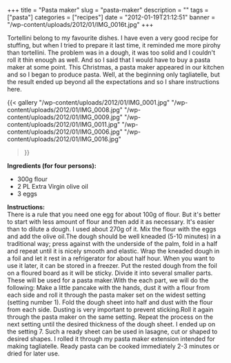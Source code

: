 +++
title = "Pasta maker"
slug = "pasta-maker"
description = ""
tags = ["pasta"]
categories = ["recipes"]
date = "2012-01-19T21:12:51"
banner = "/wp-content/uploads/2012/01/IMG_0016t.jpg"
+++

Tortellini belong to my favourite dishes. I have even a very good recipe for stuffing, but when I tried to prepare it last time, it reminded me more pirohy than tortellini. The problem was in a dough, it was too solid and I couldn't roll it thin enough as well. And so I said that I would have to buy a pasta maker at some point. This Christmas, a pasta maker appeared in our kitchen and so I began to produce pasta. Well, at the beginning only tagliatelle, but the result ended up beyond all the expectations and so I share instructions here.

{{< gallery
    "/wp-content/uploads/2012/01/IMG_0001.jpg"
    "/wp-content/uploads/2012/01/IMG_0008.jpg"
    "/wp-content/uploads/2012/01/IMG_0009.jpg"
    "/wp-content/uploads/2012/01/IMG_0011.jpg"
    "/wp-content/uploads/2012/01/IMG_0006.jpg"
    "/wp-content/uploads/2012/01/IMG_0016.jpg"
>}}

**Ingredients (for four persons):**  

* 300g flour
* 2 PL Extra Virgin olive oil
* 3 eggs

**Instructions:**  
There is a rule that you need one egg for about 100g of flour. But it's better to start with less
amount of flour and then add it as necessary. It's easier than to dilute a dough. I used about 270g
of it. Mix the flour with the eggs and add the olive oil.The dough should be well kneaded (5-10
minutes) in a traditional way; press against with the underside of the palm, fold in a half and
repeat until it is nicely smooth and elastic. Wrap the kneaded dough in a foil and let it rest in a
refrigerator for about half hour. When you want to use it later, it can be stored in a freezer. Put
the rested dough from the foil on a floured board as it will be sticky. Divide it into several
smaller parts. These will be used for a pasta maker.With the each part, we will do the following:
Make a little pancake with the hands, dust it with a flour from each side and roll it through the
pasta maker set on the widest setting (setting number 1). Fold the dough sheet into half and dust
with the flour from each side. Dusting is very important to prevent sticking.Roll it again through
the pasta maker on the same setting. Repeat the process on the next setting until the desired
thickness of the dough sheet. I ended up on the setting 7. Such a ready sheet can be used in
lasagne, cut or shaped to desired shapes. I rolled it through my pasta maker extension intended for
making tagliatelle. Ready pasta can be cooked immediately 2-3 minutes or dried for later use.
